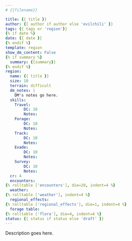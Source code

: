 ```yaml
---
# {{filename}}

title: {{ title }}
author: {{ author if author else 'evilchili' }}
tags: {{ tags or 'region'}}
{% if date %}
date: {{ date }}
{% endif %}
template: region
show_dm_content: False
{% if summary %}
  summary: {{summary}}
{% endif %}
region:
  name: {{ title }}
  size: 10
  terrain: difficult
  dm_notes: |
    DM's notes go here.
  skills:
    Travel:
        DC: 10
        Notes:
    Forage:
        DC: 10
        Notes:
    Track:
        DC: 10
        Notes:
    Evade:
        DC: 10
        Notes:
    Survey:
        DC: 10
        Notes:
  cr: 4
  encounters:
{% rolltable ['encounters'], die=20, indent=4 %}
  weather:
{% rolltable ['weather'], indent=4 %}
  regional_effects:
{% rolltable ['regional_effects'], die=1, indent=4 %}
  forage table:
{% rolltable ['flora'], die=4, indent=4 %}
status: {{ status if status else 'draft' }}
---
```


Description goes here.
